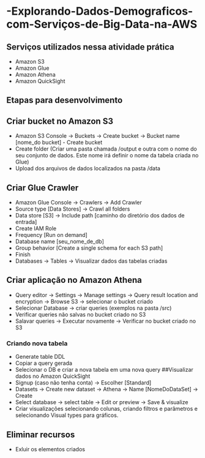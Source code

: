 # -Explorando-Dados-Demograficos-com-Serviços-de-Big-Data-na-AWS

## Serviços utilizados nessa atividade prática
- Amazon S3
- Amazon Glue
- Amazon Athena
- Amazon QuickSight
## Etapas para desenvolvimento
## Criar bucket no Amazon S3
- Amazon S3 Console -> Buckets -> Create bucket -> Bucket name [nome_do bucket] - Create bucket
- Create folder (Criar uma pasta chamada /output e outra com o nome do seu conjunto de dados. Este nome irá definir o nome da tabela criada no Glue)
- Upload dos arquivos de dados localizados na pasta /data
## Criar Glue Crawler
- Amazon Glue Console -> Crawlers -> Add Crawler
- Source type [Data Stores] -> Crawl all folders
- Data store [S3] -> Include path [caminho do diretório dos dados de entrada]
- Create IAM Role
- Frequency [Run on demand]
- Database name [seu_nome_de_db]
- Group behavior [Create a single schema for each S3 path]
- Finish
- Databases -> Tables -> Visualizar dados das tabelas criadas
## Criar aplicação no Amazon Athena
- Query editor -> Settings -> Manage settings -> Query result location and encryption -> Browse S3 -> selecionar o bucket criado
- Selecionar Database -> criar queries (exemplos na pasta /src)
- Verificar queries não salvas no bucket criado no S3
- Salavar queries -> Executar novamente -> Verificar no bucket criado no S3
### Criando nova tabela
- Generate table DDL
- Copiar a query gerada
- Selecionar o DB e criar a nova tabela em uma nova query
##Visualizar dados no Amazon QuickSight
- Signup (caso não tenha conta) -> Escolher [Standard]
- Datasets -> Create new dataset -> Athena -> Name [NomeDoDataSet] -> Create
- Select database -> select table -> Edit or preview -> Save & visualize
- Criar visualizações selecionando colunas, criando filtros e parâmetros e selecionando Visual types para gráficos.
## Eliminar recursos
- Exluir os elementos criados
